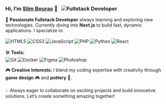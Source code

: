 ### Hi, I’m [Slim Bouras](https://slimbouras.com) 👋 &nbsp; ![Fullstack Developer](https://img.shields.io/badge/Fullstack-Developer-blue)

🚀 **Passionate Fullstack Developer** always learning and exploring new technologies. Currently diving into **Next.js** to build fast, dynamic applications. I specialize in:  
&nbsp;  
![HTML5](https://img.shields.io/badge/Code-HTML5-orange) ![CSS3](https://img.shields.io/badge/Code-CSS3-blue) ![JavaScript](https://img.shields.io/badge/Code-JavaScript-yellow) ![PHP](https://img.shields.io/badge/Code-PHP-green) ![Python](https://img.shields.io/badge/Code-Python-blue) ![React](https://img.shields.io/badge/Code-React-blue)  
&nbsp;  
🛠️ **Tools:**  
![Git](https://img.shields.io/badge/Tool-Git-orange) ![Docker](https://img.shields.io/badge/Tool-Docker-blue) ![Figma](https://img.shields.io/badge/Tool-Figma-purple) ![Photoshop](https://img.shields.io/badge/Tool-Photoshop-blue)  

🎮 **Creative Interests:** I blend my coding expertise with creativity through **game design** 🎮 and **pottery** 🏺.  
&nbsp;  
💡 Always eager to collaborate on exciting projects and build innovative solutions. Let’s create something amazing together!
